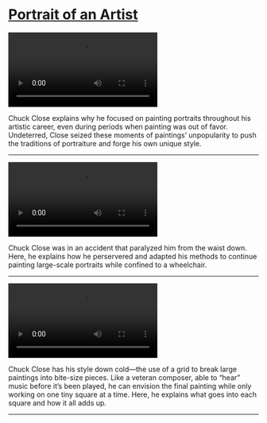 # [Portrait of an Artist](http://artsmia.github.io/griot/#/stories/1099)

<video src='null'></video>

Chuck Close explains why he focused on painting portraits throughout his artistic career, even during periods when painting was out of favor. Undeterred, Close seized these moments of paintings’ unpopularity to push the traditions of portraiture and forge his own unique style.

---

<video src='null'></video>

Chuck Close was in an accident that paralyzed him from the waist down. Here, he explains how he perservered and adapted his methods to continue painting large-scale portraits while confined to a wheelchair.

---

<video src='null'></video>

Chuck Close has his style down cold—the use of a grid to break large paintings into bite-size pieces. Like a veteran composer, able to “hear” music before it’s been played, he can envision the final painting while only working on one tiny square at a time. Here, he explains what goes into each square and how it all adds up.

---
